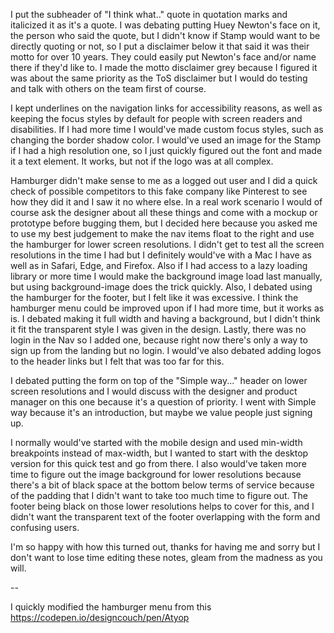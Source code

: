 I put the subheader of "I think what.." quote in quotation marks and italicized it as it's a quote. I was debating putting Huey Newton's face on it, the person  who said the quote, but I didn't know if Stamp would want to be directly quoting or not, so I put a disclaimer below it that said it was their motto for over 10 years. They could easily put Newton's face and/or name there if they'd like to. I made the motto disclaimer grey because I figured it was about the same priority as the ToS disclaimer but I would do testing and talk with others on the team first of course. 

I kept underlines on the navigation links for accessibility reasons, as well as keeping the focus styles by default for people with screen readers and disabilities. If I had more time I would've made custom focus styles, such as changing the border shadow color. I would've used an image for the Stamp if I had a high resolution one, so I just quickly figured out the font and made it a text element. It works, but not if the logo was at all complex. 

Hamburger didn't make sense to me as a logged out user and I did a quick check of possible competitors to this fake company like Pinterest to see how they did it and I saw it no where else. In a real work scenario I would of course ask the designer about all these things and come with a mockup or prototype before bugging them, but I decided here because you asked me to use my best judgement to make the nav items float to the right and use the hamburger for lower screen resolutions. I didn't get to test all the screen resolutions in the time I had but I definitely would've with a Mac I have as well as in Safari, Edge, and Firefox. Also if I had access to a lazy loading library or more time I would make the background image load last manually, but using background-image does the trick quickly. Also, I debated using the hamburger for the footer, but I felt like it was excessive. I think the hamburger menu could be improved upon if I had more time, but it works as  is. I debated making it full width and having a background, but I didn't think it fit the transparent style I was given in the design. Lastly, there was no login in the Nav so I added one, because right now there's only a way to sign up from the landing but no login. I would've also debated adding logos to the header links but I felt that  was too far for this. 

I debated putting the form on top of the "Simple way..." header on lower screen resolutions and I would discuss with the designer and product manager on this one because it's a question of priority. I went with Simple way because it's an introduction, but maybe we value people just signing up. 

I normally would've started with the mobile design and used min-width breakpoints instead of max-width, but I wanted to start with the desktop version for this quick test and go from there. I also would've taken more time to figure out the image background for lower resolutions because there's a bit of black space at the bottom below terms of service because of the padding that I didn't want to take too much time to figure out. The footer being black on those lower resolutions helps to cover for this, and I didn't want the transparent text of the footer overlapping with the form and confusing users. 

I'm so happy with how this turned out, thanks for having me and sorry but I don't want to lose time editing these notes, gleam from the madness as you will. 

--

I quickly modified the hamburger menu from this https://codepen.io/designcouch/pen/Atyop


